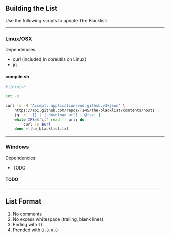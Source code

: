 ## Building the List

Use the following scripts to update The Blacklist:

---

### Linux/OSX

Dependencies:
- curl (included in coreutils on Linux)
- jq

#### **compile.sh**
```sh
#!/bin/sh

set -e

curl -s -H 'Accept: application/vnd.github.v3+json' \
    https://api.github.com/repos/T145/the-blacklist/contents/hosts |
    jq -r '.[] | [.download_url] | @tsv' |
    while IFS=$'\t' read -r url; do
        curl -s $url
    done >|the_blacklist.txt
```

---

### Windows

Dependencies:
- TODO

#### TODO

---

## List Format

1. No comments
2. No excess whitespace (trailing, blank lines)
3. Ending with `lf`
4. Prended with `0.0.0.0 `
